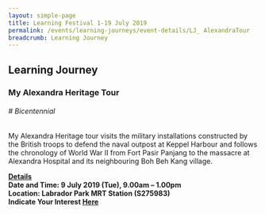 ```yaml
---
layout: simple-page
title: Learning Festival 1-19 July 2019
permalink: /events/learning-journeys/event-details/LJ_ AlexandraTour
breadcrumb: Learning Journey
---
```


## Learning Journey
### My Alexandra Heritage Tour

###### _# Bicentennial_ 

My Alexandra Heritage tour visits the military installations constructed by the British troops to defend the naval outpost at Keppel Harbour and follows the chronology of World War II from Fort Pasir Panjang to the massacre at Alexandra Hospital and its neighbouring Boh Beh Kang village.

<b><u>Details</u><br>
**Date and Time: 9 July 2019 (Tue), 9.00am – 1.00pm** <br>
**Location: Labrador Park MRT Station (S275983)** <br>
**Indicate Your Interest [Here](https://www.eventbrite.sg/e/my-alexandra-heritage-tour-tickets-63638171484)** 


